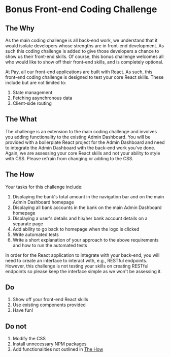 # Bonus Front-end Coding Challenge

## The Why

As the main coding challenge is all back-end work, we understand that it would isolate developers whose strengths are in front-end development. As such this coding challenge is added to give those developers a chance to show us their front-end skills. Of course, this bonus challenge welcomes all who would like to show off their front-end skills, and is completely optional.

At Pay, all our front-end applications are built with React. As such, this front-end coding challenge is designed to test your core React skills. These include but are not limited to:

1. State management
2. Fetching asynchronous data
3. Client-side routing

## The What

The challenge is an extension to the main coding challenge and involves you adding functionality to the existing Admin Dashboard. You will be provided with a boilerplate React project for the Admin Dashboard and need to integrate the Admin Dashboard with the back-end work you've done. Again, we are assessing your core React skills and not your ability to style with CSS. Please refrain from changing or adding to the CSS.

## The How

Your tasks for this challenge include:

1. Displaying the bank's total amount in the navigation bar and on the main Admin Dashboard homepage
2. Displaying all bank accounts in the bank on the main Admin Dashboard homepage
3. Displaying a user's details and his/her bank account details on a separate page
4. Add ability to go back to homepage when the logo is clicked
5. Write automated tests
6. Write a short explanation of your approach to the above requirements and how to run the automated tests

In order for the React application to integrate with your back-end, you will need to create an interface to interact with, e.g., RESTful endpoints. However, this challenge is not testing your skills on creating RESTful endpoints so please keep the interface simple as we won't be assessing it.

## Do

1. Show off your front-end React skills
2. Use existing components provided
3. Have fun!

## Do not

1. Modify the CSS
2. Install unnecessary NPM packages
3. Add functionalities not outlined in [The How](#the-how)
